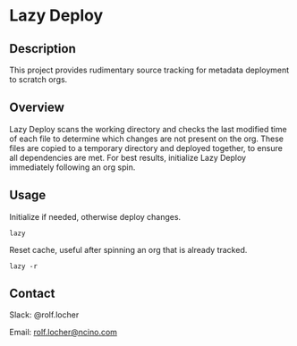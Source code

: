 # Lazy Deploy

## Description

This project provides rudimentary source tracking for metadata deployment to scratch orgs.

## Overview

Lazy Deploy scans the working directory and checks the last modified time of each file to determine which changes are not present on the org. These files are copied to a temporary directory and deployed together, to ensure all dependencies are met. For best results, initialize Lazy Deploy immediately following an org spin.

## Usage

Initialize if needed, otherwise deploy changes.
```
lazy
```
Reset cache, useful after spinning an org that is already tracked.
```
lazy -r
```

## Contact

Slack: @rolf.locher

Email: rolf.locher@ncino.com